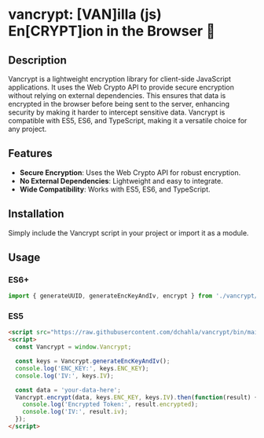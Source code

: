 # vancrypt: [VAN]illa (js) En[CRYPT]ion in the Browser 🔋

## Description
Vancrypt is a lightweight encryption library for client-side JavaScript applications. It uses the Web Crypto API to provide secure encryption without relying on external dependencies. This ensures that data is encrypted in the browser before being sent to the server, enhancing security by making it harder to intercept sensitive data. Vancrypt is compatible with ES5, ES6, and TypeScript, making it a versatile choice for any project.

## Features
- **Secure Encryption**: Uses the Web Crypto API for robust encryption.
- **No External Dependencies**: Lightweight and easy to integrate.
- **Wide Compatibility**: Works with ES5, ES6, and TypeScript.

## Installation
Simply include the Vancrypt script in your project or import it as a module.

## Usage

### ES6+
```js
import { generateUUID, generateEncKeyAndIv, encrypt } from './vancrypt/bin/main';
```


### ES5
```html
<script src="https://raw.githubusercontent.com/dchahla/vancrypt/bin/main"></script>
<script>
  const Vancrypt = window.Vancrypt;

  const keys = Vancrypt.generateEncKeyAndIv();
  console.log('ENC_KEY:', keys.ENC_KEY);
  console.log('IV:', keys.IV);

  const data = 'your-data-here';
  Vancrypt.encrypt(data, keys.ENC_KEY, keys.IV).then(function(result) {
    console.log('Encrypted Token:', result.encrypted);
    console.log('IV:', result.iv);
  });
</script>
